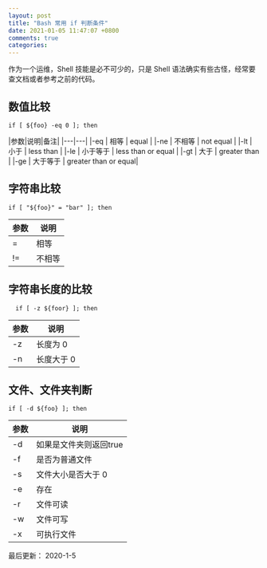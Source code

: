 ```yaml
---
layout: post
title: "Bash 常用 if 判断条件"
date: 2021-01-05 11:47:07 +0800
comments: true
categories: 
---
```


作为一个运维，Shell 技能是必不可少的，只是 Shell 语法确实有些古怪，经常要查文档或者参考之前的代码。

## 数值比较

```
if [ ${foo} -eq 0 ]; then
```

|参数|说明|备注|
|---|---|
|-eq | 相等     | equal                |
|-ne | 不相等 | not equal            |
|-lt | 小于     | less than            |
|-le | 小于等于       | less than or equal   |
|-gt | 大于     | greater than         |
|-ge | 大于等于       | greater than or equal|

## 字符串比较

```
if [ "${foo}" = "bar" ]; then
```

|参数|说明|
|---|---|
|=  | 相等 |
|!= | 不相等 |


## 字符串长度的比较

```
  if [ -z ${foor} ]; then
```

|参数|说明|
|---|---|
|-z | 长度为 0    |
|-n | 长度大于 0 |


## 文件、文件夹判断

```
if [ -d ${foo} ]; then
```

|参数|说明|
|---|---|
|-d | 如果是文件夹则返回true        |
|-f | 是否为普通文件        |
|-s | 文件大小是否大于 0  |
|-e | 存在           |
|-r | 文件可读         |
|-w | 文件可写        |
|-x | 可执行文件        |


最后更新： 2020-1-5



